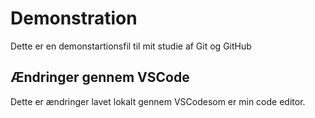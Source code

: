 # Demonstration

Dette er en demonstartionsfil til mit studie af Git og GitHub

## Ændringer gennem VSCode

Dette er ændringer lavet lokalt gennem VSCodesom er min code editor.
